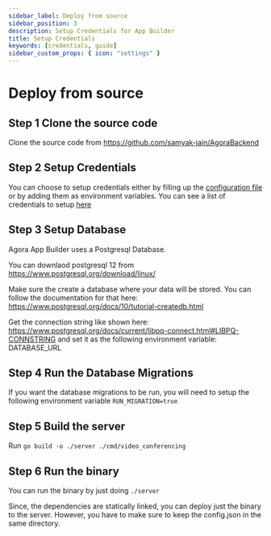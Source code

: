 ```yaml
---
sidebar_label: Deploy from source
sidebar_position: 3
description: Setup Credentials for App Builder
title: Setup Credentials
keywords: [credentials, guide]
sidebar_custom_props: { icon: "settings" }
---
```


# Deploy from source

## Step 1 Clone the source code

Clone the source code from https://github.com/samyak-jain/AgoraBackend

## Step 2 Setup Credentials

You can choose to setup credentials either by filling up the [configuration file](https://github.com/samyak-jain/AgoraBackend/blob/master/config.json) or by adding them as environment variables. You can see a list of credentials to setup [here](https://github.com/AgoraIO-Community/app-builder-docs/wiki/Credentials)

## Step 3 Setup Database

Agora App Builder uses a Postgresql Database.

You can downlaod postgresql 12 from https://www.postgresql.org/download/linux/

Make sure the create a database where your data will be stored. You can follow the documentation for that here: https://www.postgresql.org/docs/10/tutorial-createdb.html

Get the connection string like shown here: https://www.postgresql.org/docs/current/libpq-connect.html#LIBPQ-CONNSTRING and set it as the following environment variable: DATABASE_URL

## Step 4 Run the Database Migrations

If you want the database migrations to be run, you will need to setup the following environment variable
`RUN_MIGRATION=true`

## Step 5 Build the server

Run `go build -o ./server ./cmd/video_conferencing`

## Step 6 Run the binary

You can run the binary by just doing `./server`

Since, the dependencies are statically linked, you can deploy just the binary to the server. However, you have to make sure to keep the config.json in the same directory.
